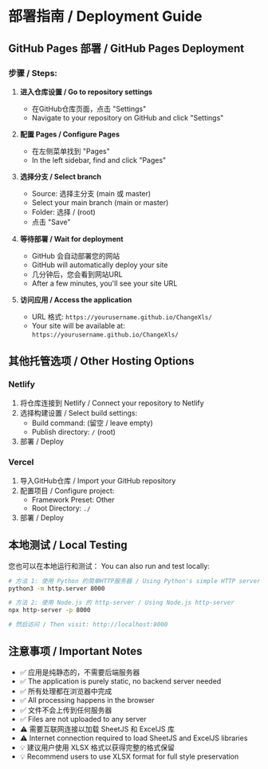 # 部署指南 / Deployment Guide

## GitHub Pages 部署 / GitHub Pages Deployment

### 步骤 / Steps:

1. **进入仓库设置 / Go to repository settings**
   - 在GitHub仓库页面，点击 "Settings"
   - Navigate to your repository on GitHub and click "Settings"

2. **配置 Pages / Configure Pages**
   - 在左侧菜单找到 "Pages" 
   - In the left sidebar, find and click "Pages"
   
3. **选择分支 / Select branch**
   - Source: 选择主分支 (main 或 master)
   - Select your main branch (main or master)
   - Folder: 选择 / (root)
   - 点击 "Save"

4. **等待部署 / Wait for deployment**
   - GitHub 会自动部署您的网站
   - GitHub will automatically deploy your site
   - 几分钟后，您会看到网站URL
   - After a few minutes, you'll see your site URL

5. **访问应用 / Access the application**
   - URL 格式: `https://yourusername.github.io/ChangeXls/`
   - Your site will be available at: `https://yourusername.github.io/ChangeXls/`

## 其他托管选项 / Other Hosting Options

### Netlify

1. 将仓库连接到 Netlify / Connect your repository to Netlify
2. 选择构建设置 / Select build settings:
   - Build command: (留空 / leave empty)
   - Publish directory: `/` (root)
3. 部署 / Deploy

### Vercel

1. 导入GitHub仓库 / Import your GitHub repository
2. 配置项目 / Configure project:
   - Framework Preset: Other
   - Root Directory: `./`
3. 部署 / Deploy

## 本地测试 / Local Testing

您也可以在本地运行和测试：
You can also run and test locally:

```bash
# 方法 1: 使用 Python 的简单HTTP服务器 / Using Python's simple HTTP server
python3 -m http.server 8000

# 方法 2: 使用 Node.js 的 http-server / Using Node.js http-server
npx http-server -p 8000

# 然后访问 / Then visit: http://localhost:8000
```

## 注意事项 / Important Notes

- ✅ 应用是纯静态的，不需要后端服务器
- ✅ The application is purely static, no backend server needed
- ✅ 所有处理都在浏览器中完成
- ✅ All processing happens in the browser
- ✅ 文件不会上传到任何服务器
- ✅ Files are not uploaded to any server
- ⚠️ 需要互联网连接以加载 SheetJS 和 ExcelJS 库
- ⚠️ Internet connection required to load SheetJS and ExcelJS libraries
- 💡 建议用户使用 XLSX 格式以获得完整的格式保留
- 💡 Recommend users to use XLSX format for full style preservation
